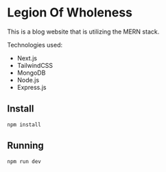 # Legion Of Wholeness

This is a blog website that is utilizing the MERN stack.

Technologies used:
- Next.js
- TailwindCSS
- MongoDB
- Node.js
- Express.js

## Install
`npm install`

## Running
`npm run dev`